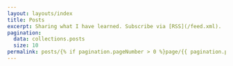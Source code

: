 ```yaml
---
layout: layouts/index
title: Posts
excerpt: Sharing what I have learned. Subscribe via [RSS](/feed.xml).
pagination:
  data: collections.posts
  size: 10
permalink: posts/{% if pagination.pageNumber > 0 %}page/{{ pagination.pageNumber }}{% else %}index{% endif %}.html
---
```

